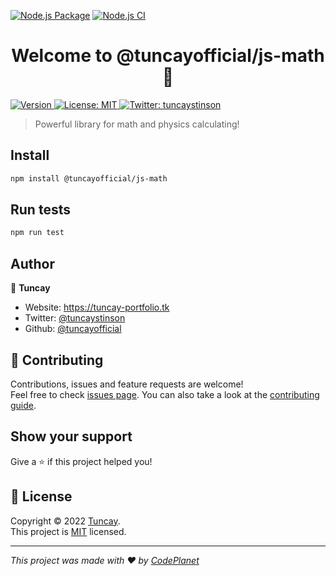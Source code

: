 [![Node.js Package](https://github.com/tuncayofficial/js-math/actions/workflows/npm-publish-github-packages.yml/badge.svg?event=release)](https://github.com/tuncayofficial/js-math/actions/workflows/npm-publish-github-packages.yml)
[![Node.js CI](https://github.com/tuncayofficial/js-math/actions/workflows/node.js.yml/badge.svg)](https://github.com/tuncayofficial/js-math/actions/workflows/node.js.yml)


<h1 align="center">Welcome to @tuncayofficial/js-math 👋</h1>
<p>
  <a href="https://github.com/tuncayofficial/js-math/pkgs/npm/js-math" target="_blank">
    <img alt="Version" src="https://img.shields.io/npm/v/@toundjay/js-math.svg">
  </a>
  <a href="https://github.com/tuncayofficial/js-math/blob/master/LICENSE" target="_blank">
    <img alt="License: MIT" src="https://img.shields.io/badge/License-MIT-yellow.svg" />
  </a>
  <a href="https://twitter.com/tuncaystinson" target="_blank">
    <img alt="Twitter: tuncaystinson" src="https://img.shields.io/twitter/follow/tuncaystinson.svg?style=social" />
  </a>
</p>

> Powerful library for math and physics calculating!

## Install

```sh
npm install @tuncayofficial/js-math
```

## Run tests

```sh
npm run test
```

## Author

👤 **Tuncay**

* Website: https://tuncay-portfolio.tk
* Twitter: [@tuncaystinson](https://twitter.com/tuncaystinson)
* Github: [@tuncayofficial](https://github.com/tuncayofficial)

## 🤝 Contributing

Contributions, issues and feature requests are welcome!<br />Feel free to check [issues page](https://github.com/tuncayofficial/js-math/issues). You can also take a look at the [contributing guide](https://github.com/tuncayofficial/js-math/blob/master/CONTRIBUTING.md).

## Show your support

Give a ⭐️ if this project helped you!

## 📝 License

Copyright © 2022 [Tuncay](https://github.com/tuncayofficial).<br />
This project is [MIT](https://github.com/tuncayofficial/js-math/blob/master/LICENSE) licensed.

***
_This project was made with ❤️ by [CodePlanet](https://github.com/codeplanett)_
